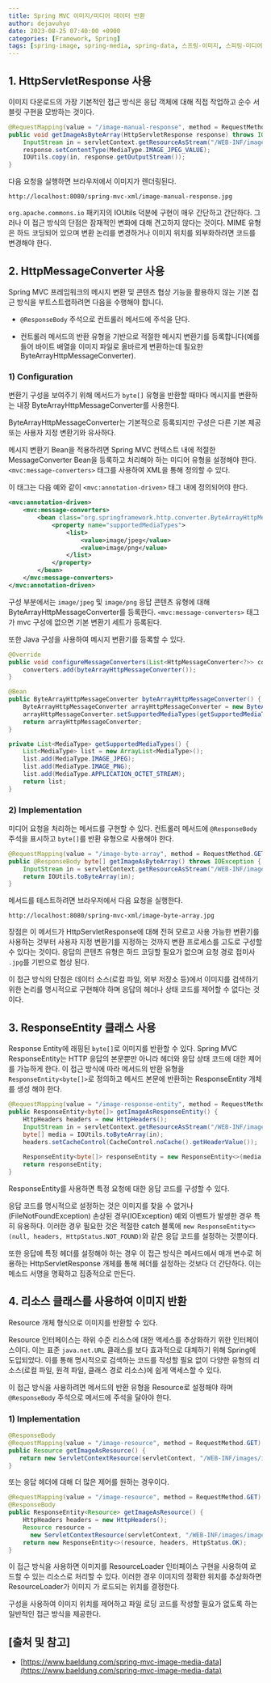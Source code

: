 ```yaml
---
title: Spring MVC 이미지/미디어 데이터 반환
author: dejavuhyo
date: 2023-08-25 07:40:00 +0900
categories: [Framework, Spring]
tags: [spring-image, spring-media, spring-data, 스프링-이미지, 스피링-미디어]
---
```


## 1. HttpServletResponse 사용
이미지 다운로드의 가장 기본적인 접근 방식은 응답 객체에 대해 직접 작업하고 순수 서블릿 구현을 모방하는 것이다.

```java
@RequestMapping(value = "/image-manual-response", method = RequestMethod.GET)
public void getImageAsByteArray(HttpServletResponse response) throws IOException {
    InputStream in = servletContext.getResourceAsStream("/WEB-INF/images/image-example.jpg");
    response.setContentType(MediaType.IMAGE_JPEG_VALUE);
    IOUtils.copy(in, response.getOutputStream());
}
```

다음 요청을 실행하면 브라우저에서 이미지가 렌더링된다.

```text
http://localhost:8080/spring-mvc-xml/image-manual-response.jpg
```

`org.apache.commons.io` 패키지의 IOUtils 덕분에 구현이 매우 간단하고 간단하다. 그러나 이 접근 방식의 단점은 잠재적인 변화에 대해 견고하지 않다는 것이다. MIME 유형은 하드 코딩되어 있으며 변환 논리를 변경하거나 이미지 위치를 외부화하려면 코드를 변경해야 한다.

## 2. HttpMessageConverter 사용
Spring MVC 프레임워크의 메시지 변환 및 콘텐츠 협상 기능을 활용하지 않는 기본 접근 방식을 부트스트랩하려면 다음을 수행해야 합니다.

* `@ResponseBody` 주석으로 컨트롤러 메서드에 주석을 단다.

* 컨트롤러 메서드의 반환 유형을 기반으로 적절한 메시지 변환기를 등록합니다(예를 들어 바이트 배열을 이미지 파일로 올바르게 변환하는데 필요한 ByteArrayHttpMessageConverter).

### 1) Configuration
변환기 구성을 보여주기 위해 메서드가 `byte[]` 유형을 반환할 때마다 메시지를 변환하는 내장 ByteArrayHttpMessageConverter를 사용한다.

ByteArrayHttpMessageConverter는 기본적으로 등록되지만 구성은 다른 기본 제공 또는 사용자 지정 변환기와 유사하다.

메시지 변환기 Bean을 적용하려면 Spring MVC 컨텍스트 내에 적절한 MessageConverter Bean을 등록하고 처리해야 하는 미디어 유형을 설정해야 한다. `<mvc:message-converters>` 태그를 사용하여 XML을 통해 정의할 수 있다.

이 태그는 다음 예와 같이 `<mvc:annotation-driven>` 태그 내에 정의되어야 한다.

```xml
<mvc:annotation-driven>
    <mvc:message-converters>
        <bean class="org.springframework.http.converter.ByteArrayHttpMessageConverter">
            <property name="supportedMediaTypes">
                <list>
                    <value>image/jpeg</value>
                    <value>image/png</value>
                </list>
            </property>
        </bean>
    </mvc:message-converters>
</mvc:annotation-driven>
```

구성 부분에서는 `image/jpeg` 및 `image/png` 응답 콘텐츠 유형에 대해 ByteArrayHttpMessageConverter를 등록한다. `<mvc:message-converters>` 태그가 mvc 구성에 없으면 기본 변환기 세트가 등록된다.

또한 Java 구성을 사용하여 메시지 변환기를 등록할 수 있다.

```java
@Override
public void configureMessageConverters(List<HttpMessageConverter<?>> converters) {
    converters.add(byteArrayHttpMessageConverter());
}

@Bean
public ByteArrayHttpMessageConverter byteArrayHttpMessageConverter() {
    ByteArrayHttpMessageConverter arrayHttpMessageConverter = new ByteArrayHttpMessageConverter();
    arrayHttpMessageConverter.setSupportedMediaTypes(getSupportedMediaTypes());
    return arrayHttpMessageConverter;
}

private List<MediaType> getSupportedMediaTypes() {
    List<MediaType> list = new ArrayList<MediaType>();
    list.add(MediaType.IMAGE_JPEG);
    list.add(MediaType.IMAGE_PNG);
    list.add(MediaType.APPLICATION_OCTET_STREAM);
    return list;
}
```

### 2) Implementation
미디어 요청을 처리하는 메서드를 구현할 수 있다. 컨트롤러 메서드에 `@ResponseBody` 주석을 표시하고 `byte[]`를 반환 유형으로 사용해야 한다.

```java
@RequestMapping(value = "/image-byte-array", method = RequestMethod.GET)
public @ResponseBody byte[] getImageAsByteArray() throws IOException {
    InputStream in = servletContext.getResourceAsStream("/WEB-INF/images/image-example.jpg");
    return IOUtils.toByteArray(in);
}
```

메서드를 테스트하려면 브라우저에서 다음 요청을 실행한다.

```text
http://localhost:8080/spring-mvc-xml/image-byte-array.jpg
```

장점은 이 메서드가 HttpServletResponse에 대해 전혀 모르고 사용 가능한 변환기를 사용하는 것부터 사용자 지정 변환기를 지정하는 것까지 변환 프로세스를 고도로 구성할 수 있다는 것이다. 응답의 콘텐츠 유형은 하드 코딩할 필요가 없으며 요청 경로 접미사 `.jpg`를 기반으로 협상 된다.

이 접근 방식의 단점은 데이터 소스(로컬 파일, 외부 저장소 등)에서 이미지를 검색하기 위한 논리를 명시적으로 구현해야 하며 응답의 헤더나 상태 코드를 제어할 수 없다는 것이다.

## 3. ResponseEntity 클래스 사용
Response Entity에 래핑된 `byte[]`로 이미지를 반환할 수 있다. Spring MVC ResponseEntity는 HTTP 응답의 본문뿐만 아니라 헤더와 응답 상태 코드에 대한 제어를 가능하게 한다. 이 접근 방식에 따라 메서드의 반환 유형을 `ResponseEntity<byte[]>`로 정의하고 메서드 본문에 반환하는 ResponseEntity 개체를 생성 해야 한다.

```java
@RequestMapping(value = "/image-response-entity", method = RequestMethod.GET)
public ResponseEntity<byte[]> getImageAsResponseEntity() {
    HttpHeaders headers = new HttpHeaders();
    InputStream in = servletContext.getResourceAsStream("/WEB-INF/images/image-example.jpg");
    byte[] media = IOUtils.toByteArray(in);
    headers.setCacheControl(CacheControl.noCache().getHeaderValue());
    
    ResponseEntity<byte[]> responseEntity = new ResponseEntity<>(media, headers, HttpStatus.OK);
    return responseEntity;
}
```

ResponseEntity를 사용하면 특정 요청에 대한 응답 코드를 구성할 수 있다.

응답 코드를 명시적으로 설정하는 것은 이미지를 찾을 수 없거나(FileNotFoundException) 손상된 경우(IOException) 예외 이벤트가 발생한 경우 특히 유용하다. 이러한 경우 필요한 것은 적절한 catch 블록에 `new ResponseEntity<>(null, headers, HttpStatus.NOT_FOUND)`와 같은 응답 코드를 설정하는 것뿐이다.

또한 응답에 특정 헤더를 설정해야 하는 경우 이 접근 방식은 메서드에서 매개 변수로 허용하는 HttpServletResponse 개체를 통해 헤더를 설정하는 것보다 더 간단하다. 이는 메소드 서명을 명확하고 집중적으로 만든다.

## 4. 리소스 클래스를 사용하여 이미지 반환
Resource 개체 형식으로 이미지를 반환할 수 있다.

Resource 인터페이스는 하위 수준 리소스에 대한 액세스를 추상화하기 위한 인터페이스이다. 이는 표준 `java.net.URL` 클래스를 보다 효과적으로 대체하기 위해 Spring에 도입되었다. 이를 통해 명시적으로 검색하는 코드를 작성할 필요 없이 다양한 유형의 리소스(로컬 파일, 원격 파일, 클래스 경로 리소스)에 쉽게 액세스할 수 있다.

이 접근 방식을 사용하려면 메서드의 반환 유형을 Resource로 설정해야 하며 `@ResponseBody` 주석으로 메서드에 주석을 달아야 한다.

### 1) Implementation

```java
@ResponseBody
@RequestMapping(value = "/image-resource", method = RequestMethod.GET)
public Resource getImageAsResource() {
   return new ServletContextResource(servletContext, "/WEB-INF/images/image-example.jpg");
}
```

또는 응답 헤더에 대해 더 많은 제어를 원하는 경우이다.

```java
@RequestMapping(value = "/image-resource", method = RequestMethod.GET)
@ResponseBody
public ResponseEntity<Resource> getImageAsResource() {
    HttpHeaders headers = new HttpHeaders();
    Resource resource = 
      new ServletContextResource(servletContext, "/WEB-INF/images/image-example.jpg");
    return new ResponseEntity<>(resource, headers, HttpStatus.OK);
}
```

이 접근 방식을 사용하면 이미지를 ResourceLoader 인터페이스 구현을 사용하여 로드할 수 있는 리소스로 처리할 수 있다. 이러한 경우 이미지의 정확한 위치를 추상화하면 ResourceLoader가 이미지 가 로드되는 위치를 결정한다.

구성을 사용하여 이미지 위치를 제어하고 파일 로딩 코드를 작성할 필요가 없도록 하는 일반적인 접근 방식을 제공한다.

## [출처 및 참고]
* [https://www.baeldung.com/spring-mvc-image-media-data](https://www.baeldung.com/spring-mvc-image-media-data)
